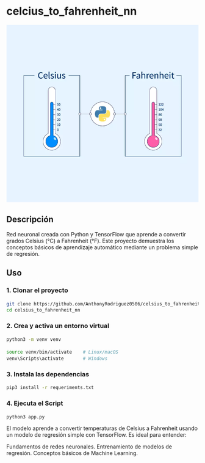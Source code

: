 # celcius_to_fahrenheit_nn

![Portada del proyecto](/images/python-program-to-convert-celsius-to-fahrenheit-thumbnail.webp)

## Descripción
Red neuronal creada con Python y TensorFlow que aprende a convertir grados Celsius (°C) a Fahrenheit (°F). Este proyecto demuestra los conceptos básicos de aprendizaje automático mediante un problema simple de regresión.

## Uso

### 1. Clonar el proyecto
```bash
git clone https://github.com/AnthonyRodriguez0506/celsius_to_fahrenheit_nn.git
cd celsius_to_fahrenheit_nn
```  

### 2. Crea y activa un entorno virtual
```bash
python3 -m venv venv

source venv/bin/activate    # Linux/macOS
venv\Scripts\activate       # Windows
```  

### 3. Instala las dependencias
```bash
pip3 install -r requeriments.txt
```

### 4. Ejecuta el Script
```bash
python3 app.py
```

El modelo aprende a convertir temperaturas de Celsius a Fahrenheit usando un modelo de regresión simple con TensorFlow. Es ideal para entender:

Fundamentos de redes neuronales.
Entrenamiento de modelos de regresión.
Conceptos básicos de Machine Learning.